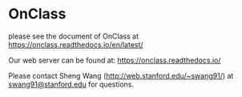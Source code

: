 # OnClass
please see the document of OnClass at https://onclass.readthedocs.io/en/latest/

Our web server can be found at: https://onclass.readthedocs.io/

Please contact Sheng Wang (http://web.stanford.edu/~swang91/) at swang91@stanford.edu for questions.
